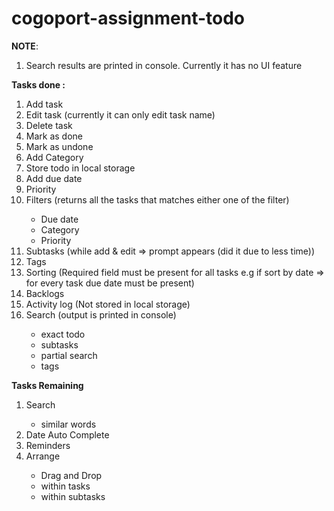 # cogoport-assignment-todo
**NOTE**: 
<ol>
  <li>Search results are printed in console. Currently it has no UI feature</li>
</ol>

**Tasks done :** 
<ol>
  <li>Add task</li>
  <li>Edit task (currently it can only edit task name)</li>
  <li>Delete task</li>
  <li>Mark as done</li>
  <li>Mark as undone</li>
  <li>Add Category</li>
  <li>Store todo in local storage</li>
  <li>Add due date</li>
  <li>Priority</li>
  <li>Filters (returns all the tasks that matches either one of the filter)</li>
    <ul>
      <li>Due date</li>
      <li>Category</li>
      <li>Priority</li>
    </ul>
  <li>Subtasks (while add & edit => prompt appears (did it due to less time))</li>
  <li>Tags</li>
  <li>Sorting (Required field must be present for all tasks e.g if sort by date => for every task due date must be present)</li>
  <li>Backlogs</li>
  <li>Activity log (Not stored in local storage)</li>
  <li>Search (output is printed in console) </li>
    <ul>
      <li>exact todo</li>
      <li>subtasks</li>
      <li>partial search</li>
      <li>tags</li>
    </ul>
</ol>

**Tasks Remaining**
<ol>
  <li> Search </li>
    <ul>
      <li>similar words</li>
    </ul>
  <li>Date Auto Complete</li>
  <li>Reminders</li>
  <li>Arrange</li>
    <ul>
      <li>Drag and Drop</li>
      <li>within tasks</li>
      <li>within subtasks</li>
    </ul>
</ol>
